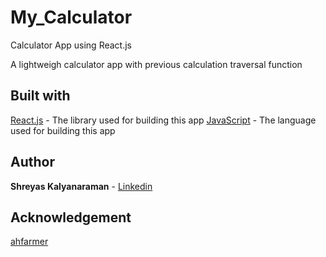 # My_Calculator
Calculator App using React.js

A lightweigh calculator app with previous calculation traversal function

## Built with

[React.js](https://reactjs.org/) - The library used for building this app 
[JavaScript](https://developer.mozilla.org/en-US/docs/Web/JavaScript) - The language used for building this app

## Author

**Shreyas Kalyanaraman** - [Linkedin](https://linkedin.com/in/shreyaskalyanaraman)

## Acknowledgement

[ahfarmer](https://github.com/ahfarmer/calculator)
